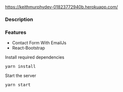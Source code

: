 https://keithmurphydev-01823772940b.herokuapp.com/
### Description


### Features

- Contact Form With EmailJs
- React-Bootstrap


 
Install required dependencies

<pre>yarn install</pre>


Start the server

<pre>yarn start</pre>


